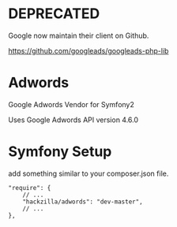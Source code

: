 DEPRECATED 
==========

Google now maintain their client on Github.

https://github.com/googleads/googleads-php-lib



Adwords
=======

Google Adwords Vendor for Symfony2

Uses Google Adwords API version 4.6.0


Symfony Setup
=================

add something similar to your composer.json file.

    "require": {
        // ...
        "hackzilla/adwords": "dev-master",
        // ...
    },
